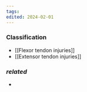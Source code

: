 ```yaml
---
tags: 
edited: 2024-02-01
---
```

### Classification
- [[Flexor tendon injuries]] 
- [[Extensor tendon injuries]] 




### *related*
- 